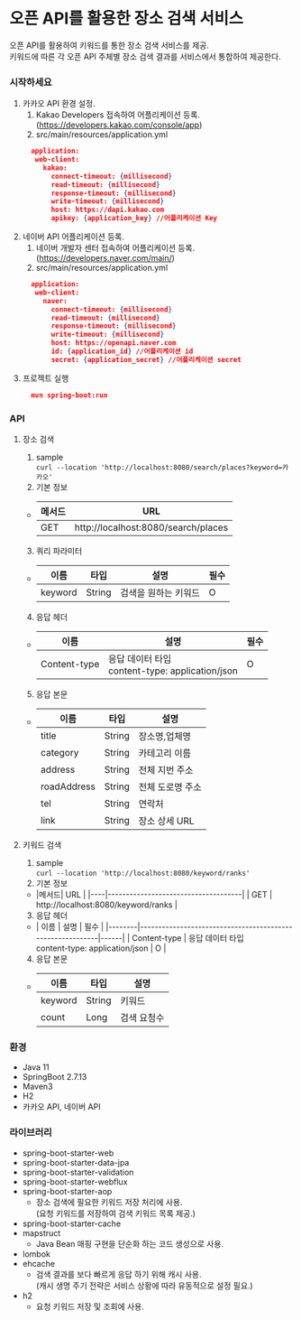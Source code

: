 # 오픈 API를 활용한 장소 검색 서비스

오픈 API를 활용하여 키워드를 통한 장소 검색 서비스를 제공.
<br>키워드에 따른 각 오픈 API 주체별 장소 검색 결과를 서비스에서 통합하여 제공한다.
### 시작하세요
1. 카카오 API 환경 설정.
   1. Kakao Developers 접속하여 어플리케이션 등록.
   <br>(https://developers.kakao.com/console/app)
   2. src/main/resources/application.yml
   ```json
     application:
      web-client:
        kakao:
          connect-timeout: {millisecond}
          read-timeout: {millisecond}
          response-timeout: {millisecond}
          write-timeout: {millisecond}
          host: https://dapi.kakao.com
          apikey: {application_key} //어플리케이션 Key
    ```
2. 네이버 API 어플리케이션 등록. 
   1. 네이버 개발자 센터 접속하여 어플리케이션 등록.
      <br>(https://developers.naver.com/main/)
   2. src/main/resources/application.yml
   ```json
     application:
      web-client:
        naver:
          connect-timeout: {millisecond}
          read-timeout: {millisecond}
          response-timeout: {millisecond}
          write-timeout: {millisecond}
          host: https://openapi.naver.com
          id: {application_id} //어플리케이션 id
          secret: {application_secret} //어플리케이션 secret
   ```
3. 프로젝트 실행
   ```json
     mvn spring-boot:run
   ```

### API
1. 장소 검색
   1. sample <br>```curl --location 'http://localhost:8080/search/places?keyword=카카오'```
   2. 기본 정보 
   - |메서드| URL                                 |
     |----|-------------------------------------|
     | GET | http://localhost:8080/search/places | 
   3. 쿼리 파라미터
    - |이름|타입|설명| 필수 |
      |--|--|--|--|
      |keyword|String|검색을 원하는 키워드|O|
   4. 응답 헤더
   - | 이름 | 설명                                           | 필수   |
     |--------|----------------------------------------------|------|
     | Content-type | 응답 데이터 타입<br> content-type: application/json | O |
   5. 응답 본문
   - | 이름          | 타입     | 설명        |
     |-------------|--------|-----------|
     | title       | String | 장소명,업체명   |
     | category    | String | 카테고리 이름   |
     | address     | String | 전체 지번 주소  |
     | roadAddress | String | 전체 도로명 주소 |
     | tel         | String | 연락처       |
     | link        | String | 장소 상세 URL |

2. 키워드 검색
    1. sample <br>```curl --location 'http://localhost:8080/keyword/ranks'```
    2. 기본 정보
    - |메서드| URL                                 |
           |----|-------------------------------------|
      | GET | http://localhost:8080/keyword/ranks | 
    3. 응답 헤더
    - | 이름 | 설명                                                        | 필수   |
           |--------|-----------------------------------------------------------|------|
      | Content-type | 응답 데이터 타입<br> content-type: application/json | O |
    4. 응답 본문
    - | 이름       | 타입     | 설명     |
      |----------|--------|--------|
      | keyword  | String | 키워드    |
      | count    | Long   | 검색 요청수 |
      


### 환경
- Java 11
- SpringBoot 2.7.13
- Maven3
- H2
- 카카오 API, 네이버 API

### 라이브러리
- spring-boot-starter-web
- spring-boot-starter-data-jpa
- spring-boot-starter-validation
- spring-boot-starter-webflux
- spring-boot-starter-aop
  - 장소 검색에 필요한 키워드 저장 처리에 사용.
  <br>(요청 키워드를 저장하여 검색 키워드 목록 제공.)
- spring-boot-starter-cache
- mapstruct
  - Java Bean 매핑 구현을 단순화 하는 코드 생성으로 사용.
- lombok
- ehcache
  - 검색 결과를 보다 빠르게 응답 하기 위해 캐시 사용.
  <br> (캐시 생명 주기 전략은 서비스 상황에 따라 유동적으로 설정 필요.)
- h2
  - 요청 키워드 저장 및 조회에 사용.
